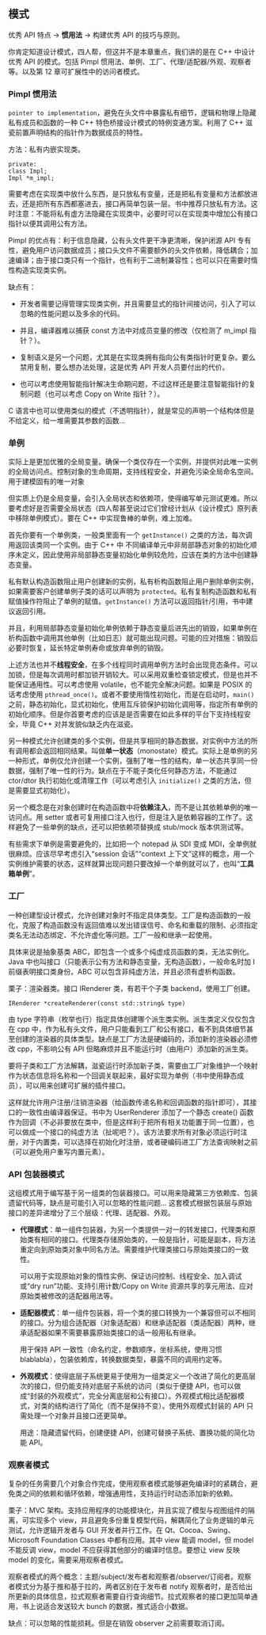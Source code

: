 ## 模式

优秀 API 特点 -> **惯用法** -> 构建优秀 API 的技巧与原则。

你肯定知道设计模式，四人帮，但这并不是本章重点，我们讲的是在 C++ 中设计优秀 API 的模式。包括 Pimpl 惯用法、单例、工厂、代理/适配器/外观、观察者等。以及第 12 章可扩展性中的访问者模式。

### Pimpl 惯用法

`pointer to implementation`，避免在头文件中暴露私有细节，逻辑和物理上隐藏私有成员和函数的一种 C++ 特色桥接设计模式的特例变通方案。利用了 C++ 滋瓷前置声明结构的指针作为数据成员的特性。

方法：私有内嵌实现类。

	private:
	class Impl;
	Impl *m_impl;
	
需要考虑在实现类中放什么东西，是只放私有变量，还是把私有变量和方法都放进去，还是把所有东西都塞进去，接口再简单包装一层。书中推荐只放私有方法。这时注意：不能将私有虚方法隐藏在实现类中，必要时可以在实现类中增加公有接口指针以便其调用公有方法。

Pimpl 的优点有：利于信息隐藏，公有头文件更干净更清晰，保护闭源 API 专有性，避免用户访问数据成员；接口头文件不需要额外的头文件依赖，降低耦合；加速编译；由于接口类只有一个指针，也有利于二进制兼容性；也可以只在需要时惰性构造实现类实例。

缺点有：

* 开发者需要记得管理实现类实例，并且需要显式的指针间接访问，引入了可以忽略的性能问题以及多余的代码。

* 并且，编译器难以捕获 const 方法中对成员变量的修改（仅检测了 m_impl 指针？）。

* 复制语义是另一个问题，尤其是在实现类拥有指向公有类指针时更复杂。要么禁用复制，要么想办法处理，这是优秀 API 开发人员要付出的代价。

* 也可以考虑使用智能指针解决生命期问题，不过这样还是要注意智能指针的复制问题（也可以考虑 Copy on Write 指针？）。

C 语言中也可以使用类似的模式（不透明指针），就是常见的声明一个结构体但是不给定义，给一堆需要其参数的函数...

### 单例

实际上是更加优雅的全局变量。确保一个类仅存在一个实例，并提供对此唯一实例的全局访问点。控制对象的生命周期，支持线程安全，并避免污染全局命名空间。用于建模固有的唯一对象

但实质上仍是全局变量，会引入全局状态和依赖项，使得编写单元测试更难。所以要考虑好是否需要全局状态（四人帮甚至说过它们曾经计划从《设计模式》原列表中移除单例模式）。要在 C++ 中实现鲁棒的单例，难上加难。

首先你要有一个单例类，一般类里面有一个 `getInstance()` 之类的方法，每次调用返回该类同一个实例。由于 C++ 中 不同编译单元中非局部静态对象的初始化顺序未定义，因此使用非局部静态变量初始化单例较危险，应该在类的方法中创建静态变量。

私有默认构造函数阻止用户创建新的实例，私有析构函数阻止用户删除单例实例，如果需要客户创建单例子类的话可以声明为 `protected`。私有复制构造函数和私有赋值操作符阻止了单例的赋值。`getInstance()` 方法可以返回指针/引用，书中建议返回引用。

并且，利用局部静态变量初始化单例依赖于静态变量后进先出的销毁，如果单例在析构函数中调用其他单例（比如日志）就可能出现问题。可能的应对措施：销毁后必要时恢复，延长特定单例寿命或放弃单例的销毁。

上述方法也并不**线程安全**，在多个线程同时调用单例方法时会出现竞态条件。可以加锁，但是每次调用时都加锁开销较大。可以采用双重检查锁定模式，但是也并不能保证通用性。可以考虑使用 volatile，也不能完全解决问题。如果是 POSIX 的话考虑使用 `pthread_once()`。或者不要使用惰性初始化，而是在启动时，`main()` 之前，静态初始化，显式初始化，使用互斥锁保护初始化调用等，指定所有单例的初始化顺序。但是你首要考虑的应该是是否需要在如此多样的平台下支持线程安全，毕竟 C++ 对并发貌似缺乏内在滋瓷。

另一种模式允许创建类的多个实例，但是共享相同的静态数据，对实例中方法的所有调用都会返回相同结果。叫做**单一状态**（monostate）模式。实际上是单例的另一种形式，单例仅允许创建一个实例，强制了唯一性的结构，单一状态共享同一份数据，强制了唯一性的行为。缺点在于不能子类化任何静态方法，不能通过 ctor/dtor 执行初始化或清理工作（可以考虑引入 `initialize()` 之类的方法，但是需要显式初始化）。

另一个概念是在对象创建时在构造函数中将**依赖注入**，而不是让其依赖单例的唯一访问点。用 setter 或者可复用接口注入也行，但是注入是依赖容器的工作了。这样避免了一些单例的缺点，还可以把依赖项替换成 stub/mock 版本供测试等。

有些需求下单例是需要避免的，比如把一个 notepad 从 SDI 变成 MDI，全单例就很麻烦。应该尽早考虑引入“session 会话”“context 上下文”这样的概念，用一个实例维护需要的状态，这样就算出现问题只要改掉一个单例就可以了，也叫“**工具箱单例**”。

### 工厂

一种创建型设计模式，允许创建对象时不指定具体类型。工厂是构造函数的一般化，克服了构造函数没有返回值难以发出错误信号、命名和重载的限制、必须指定类名无法动态绑定、不允许虚化等问题。工厂一般和继承一起使用。

具体来说是抽象基类 ABC，即包含一个或多个纯虚成员函数的类，无法实例化。Java 中也叫接口（只能表示公有方法和静态变量，无构造函数），一般命名时加 I 前缀表明接口类身份。ABC 可以包含非纯虚方法，并且必须有虚析构函数。

栗子：渲染器类。接口 IRenderer 类，有若干个子类 backend，使用工厂创建。

`IRenderer *createRenderer(const std::string& type)`

由 type 字符串（枚举也行）指定具体创建哪个派生类实例。派生类定义仅仅包含在 cpp 中，作为私有头文件，用户只能看到工厂和公有接口，看不到具体细节甚至创建的渲染器的具体类型。缺点是工厂方法是硬编码的，添加新的渲染器必须修改 cpp，不影响公有 API 但略麻烦并且不能运行时（由用户）添加新的派生类。

要将子类和工厂方法解耦，滋瓷运行时添加新子类，需要由工厂对象维护一个映射作为状态信息将名称和一个回调关联起来，最好实现为单例（书中使用静态成员），可以用来创建可扩展的插件接口。

这样就允许用户注册/注销渲染器（给函数传递名称和回调函数的指针即可），其接口的一致性由编译器保证。书中为 UserRenderer 添加了一个静态 create() 函数作为回调（不必非要放在类中，但是这样利于把所有相关功能置于同一位置），也可以做成一个接口的纯虚方法（扯呢吧？）。该方法要求所有对象必须运行时注册，对于内置类，可以选择在初始化时注册，或者硬编码进工厂方法查询映射之前（可以避免用户重写内置元素）。

### API 包装器模式

这组模式用于编写基于另一组类的包装器接口。可以用来隐藏第三方依赖库、包装遗留代码等，缺点是可能引入可以忽略的性能问题... 这套模式根据包装层与原始接口的差异递增分了三个层级：代理、适配器、外观。

* **代理模式**：单一组件包装器，为另一个类提供一对一的转发接口，代理类和原始类有相同的接口。代理类存储原始类的，一般是指针，可能是副本，将方法重定向到原始类对象中同名方法。需要维护代理类接口与原始类接口的一致性。

	可以用于实现原始对象的惰性实例、保证访问控制、线程安全、加入调试或“dry run”功能、支持引用计数/Copy on Write 资源共享的享元用法、应对原始类被修改的适配器用法等。

* **适配器模式**：单一组件包装器，将一个类的接口转换为一个兼容但可以不相同的接口。分为组合适配器（对象适配器）和继承适配器（类适配器）两种，继承适配器如果不需要暴露原始类接口的话一般用私有继承。

	用于保持 API 一致性（命名约定，参数顺序，坐标系统，使用习惯 blablabla），包装依赖库，转换数据类型，暴露不同的调用约定等。

* **外观模式**：使得底层子系统更易于使用为一组类定义一个改进了简化的更高层次的接口，但仍能支持对底层子系统的访问（类似于便捷 API，也可以做成“封装的外观模式”，完全分离底层和公有接口）。外观模式相比适配器模式，对类的结构进行了简化（而不是保持不变）。使用外观模式封装的 API 只需处理一个对象并且接口还更简单。

	用途：隐藏遗留代码，创建便捷 API，创建可替换子系统、置换功能的简化功能 API。

### 观察者模式

复杂的任务需要几个对象合作完成，使用观察者模式能够避免编译时的紧耦合，避免类之间的依赖和循环依赖，增强通用性，支持运行时动态添加新的依赖。

栗子：MVC 架构。支持应用程序的功能模块化，并且实现了模型与视图组件的隔离，可实现多个 view，并且避免多份重复模型代码，解耦简化了业务逻辑的单元测试，允许逻辑开发者与 GUI 开发者并行工作。在 Qt、Cocoa、Swing、Microsoft Foundation Classes 中都有应用。其中 view 能调 model，但 model 不能反调 view，model 不应获得其他部分的编译时信息。要想让 view 反映 model 的变化，需要采用观察者模式。

观察者模式的两个概念：主题/subject/发布者和观察者/observer/订阅者。观察者模式分为基于推和基于拉的，两者区别在于发布者 notify 观察者时，是否给出所更新的具体信息，拉式观察者需要自行查询细节。拉式观察者的接口更加简单通用，书上说适合发送较大 bunch 的数据，推式适合小数据。

缺点：可以忽略的性能损耗。但是在销毁 observer 之前需要取消订阅。